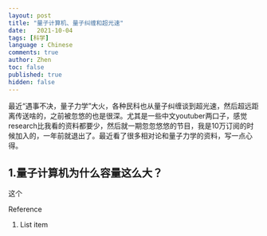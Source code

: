 ```yaml
---
layout: post
title: "量子计算机、量子纠缠和超光速"
date:   2021-10-04
tags: [科学]
language : Chinese
comments: true
author: Zhen
toc: false
published: true
hidden: false
---
```

最近“遇事不决，量子力学”大火，各种民科也从量子纠缠谈到超光速，然后超远距离传送啥的，之前被忽悠的也是很深。尤其是一些中文youtuber两口子，感觉research比我看的资料都要少，然后就一期忽忽悠悠的节目，我是10万订阅的时候加入的，一年前就退出了。最近看了很多相对论和量子力学的资料，写一点心得。

## 1.量子计算机为什么容量这么大？
这个




Reference

 1. List item

<!--stackedit_data:
eyJoaXN0b3J5IjpbODQ0MzkyNCwtNjQ2MDg4NTU0XX0=
-->